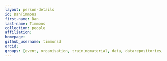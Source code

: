 ```yaml
---
layout: person-details
id: DanTimmons
first-name: Dan
last-name: Timmons
collection: people
affiliation:
homepage:
github_username: timmonsd
orcid:
groups: [event, organisation, trainingmaterial, data, datarepositories, standard, tool, community]
---
```

